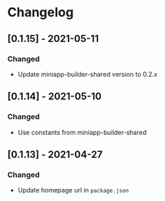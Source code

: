 # Changelog

## [0.1.15] - 2021-05-11

### Changed

- Update miniapp-builder-shared version to 0.2.x

## [0.1.14] - 2021-05-10

### Changed

- Use constants from miniapp-builder-shared

## [0.1.13] - 2021-04-27

### Changed

- Update homepage url in `package.json`

